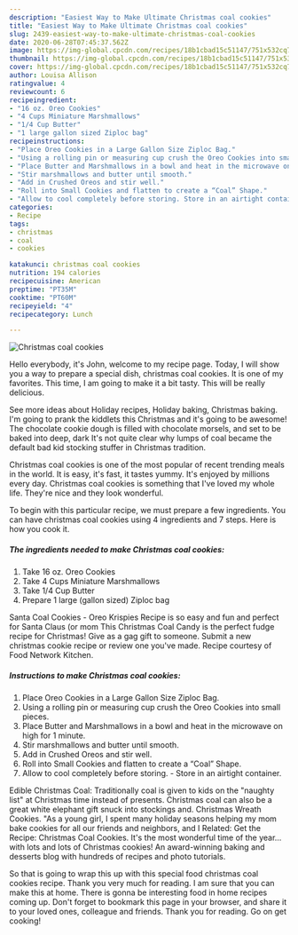 ```yaml
---
description: "Easiest Way to Make Ultimate Christmas coal cookies"
title: "Easiest Way to Make Ultimate Christmas coal cookies"
slug: 2439-easiest-way-to-make-ultimate-christmas-coal-cookies
date: 2020-06-28T07:45:37.562Z
image: https://img-global.cpcdn.com/recipes/18b1cbad15c51147/751x532cq70/christmas-coal-cookies-recipe-main-photo.jpg
thumbnail: https://img-global.cpcdn.com/recipes/18b1cbad15c51147/751x532cq70/christmas-coal-cookies-recipe-main-photo.jpg
cover: https://img-global.cpcdn.com/recipes/18b1cbad15c51147/751x532cq70/christmas-coal-cookies-recipe-main-photo.jpg
author: Louisa Allison
ratingvalue: 4
reviewcount: 6
recipeingredient:
- "16 oz. Oreo Cookies"
- "4 Cups Miniature Marshmallows"
- "1/4 Cup Butter"
- "1 large gallon sized Ziploc bag"
recipeinstructions:
- "Place Oreo Cookies in a Large Gallon Size Ziploc Bag."
- "Using a rolling pin or measuring cup crush the Oreo Cookies into small pieces."
- "Place Butter and Marshmallows in a bowl and heat in the microwave on high for 1 minute."
- "Stir marshmallows and butter until smooth."
- "Add in Crushed Oreos and stir well."
- "Roll into Small Cookies and flatten to create a “Coal” Shape."
- "Allow to cool completely before storing. Store in an airtight container."
categories:
- Recipe
tags:
- christmas
- coal
- cookies

katakunci: christmas coal cookies 
nutrition: 194 calories
recipecuisine: American
preptime: "PT35M"
cooktime: "PT60M"
recipeyield: "4"
recipecategory: Lunch

---
```



![Christmas coal cookies](https://img-global.cpcdn.com/recipes/18b1cbad15c51147/751x532cq70/christmas-coal-cookies-recipe-main-photo.jpg)

Hello everybody, it's John, welcome to my recipe page. Today, I will show you a way to prepare a special dish, christmas coal cookies. It is one of my favorites. This time, I am going to make it a bit tasty. This will be really delicious.

See more ideas about Holiday recipes, Holiday baking, Christmas baking. I&#39;m going to prank the kiddlets this Christmas and it&#39;s going to be awesome! The chocolate cookie dough is filled with chocolate morsels, and set to be baked into deep, dark It&#39;s not quite clear why lumps of coal became the default bad kid stocking stuffer in Christmas tradition.

Christmas coal cookies is one of the most popular of recent trending meals in the world. It is easy, it's fast, it tastes yummy. It's enjoyed by millions every day. Christmas coal cookies is something that I've loved my whole life. They're nice and they look wonderful.


To begin with this particular recipe, we must prepare a few ingredients. You can have christmas coal cookies using 4 ingredients and 7 steps. Here is how you cook it.

<!--inarticleads1-->

##### The ingredients needed to make Christmas coal cookies:

1. Take 16 oz. Oreo Cookies
1. Take 4 Cups Miniature Marshmallows
1. Take 1/4 Cup Butter
1. Prepare 1 large (gallon sized) Ziploc bag


Santa Coal Cookies - Oreo Krispies Recipe is so easy and fun and perfect for Santa Claus (or mom This Christmas Coal Candy is the perfect fudge recipe for Christmas! Give as a gag gift to someone. Submit a new christmas cookie recipe or review one you&#39;ve made. Recipe courtesy of Food Network Kitchen. 

<!--inarticleads2-->

##### Instructions to make Christmas coal cookies:

1. Place Oreo Cookies in a Large Gallon Size Ziploc Bag.
1. Using a rolling pin or measuring cup crush the Oreo Cookies into small pieces.
1. Place Butter and Marshmallows in a bowl and heat in the microwave on high for 1 minute.
1. Stir marshmallows and butter until smooth.
1. Add in Crushed Oreos and stir well.
1. Roll into Small Cookies and flatten to create a “Coal” Shape.
1. Allow to cool completely before storing. - Store in an airtight container.


Edible Christmas Coal: Traditionally coal is given to kids on the &#34;naughty list&#34; at Christmas time instead of presents. Christmas coal can also be a great white elephant gift snuck into stockings and. Christmas Wreath Cookies. &#34;As a young girl, I spent many holiday seasons helping my mom bake cookies for all our friends and neighbors, and I Related: Get the Recipe: Christmas Coal Cookies. It&#39;s the most wonderful time of the year…with lots and lots of Christmas cookies! An award-winning baking and desserts blog with hundreds of recipes and photo tutorials. 

So that is going to wrap this up with this special food christmas coal cookies recipe. Thank you very much for reading. I am sure that you can make this at home. There is gonna be interesting food in home recipes coming up. Don't forget to bookmark this page in your browser, and share it to your loved ones, colleague and friends. Thank you for reading. Go on get cooking!
